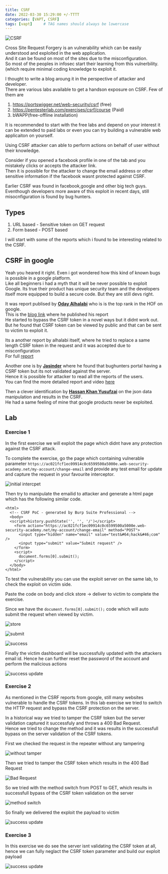 ```yaml
---
title: CSRF
date: 2022-03-30 15:29:00 +/-TTTT
categories: [VAPT, CSRF]
tags: [vapt]     # TAG names should always be lowercase
---
```


![CSRF](https://drive.google.com/thumbnail?id=1km7jI5ygm9O0cDe6grPd5O0VY18wAb6n&sz=w100)  

 
Cross Site Request Forgery is an vulnerability which can be easily understood and exploited in the web application.   
And it can be found on most of the sites due to the misconfiguration.  
So most of the peoples in infosec start their learning from this vulnerbility.(which require minimal coding knowledge to exploit it.  

I thought to write a blog aroung it in the perspective of attacker and developer.   
There are various labs available to get a handson exposure on CSRF. Few of them are  

1. https://portswigger.net/web-security/csrf (free)  
2. https://pentesterlab.com/exercises/csrf/course (Paid)  
3. bWAPP(free-offline installation)    


It is recommended to start with the free labs and depend on your interest it can be extended to paid labs or even you can try building a vulnerable web applicaiton on yourself.  

Using CSRF attacker can able to perform actions on behalf of user without their knowledge.    

Consider if you opened a facebook profile in one of the tab and you mistakely clicks or accepts the attacker link.  
Then it is possible for the attacker to change the email address or other sensitive information if the facebook wasnt protected against CSRF.    

Earlier CSRF was found in facebook,google and other big tech guys. Eventhough developers more aware of this exploit in recent days, still misocnfiguration is found by bug hunters.  

## Types    

1. URL based - Sensitive token on GET request    
2. Form based - POST based   

I will start with some of the reports which i found to be interesting related to the CSRF.    

## CSRF in google  
Yeah you heared it right. Even i got wondered how this kind of known bugs is possible in a google platform.  
Like all beginners i had a myth that it will be never possible to exploit Google. Its true their product has unique security team and the developers itself more equipped to build a secure code. But they are still devs right.  


It was report publised by [**Oday Alhalabi**](https://bughunters.google.com/profile/91a2e03b-0b0d-422c-9cd6-aa2a2ae24b57) who is is the top rank in the HOF on google.  
This is the [blog link](https://medium.com/@odayalhalbe1/my-first-bug-in-google-and-how-i-got-csrf-token-for-victim-account-rather-than-bypass-it-1337-bf01261feb47) where he published his report  
He started to bypass the CSRF token in a novel ways but it didnt work out.  
But he found that CSRF token can be viewed by public and that can be sent to victim to exploit it.    

Its a another report by alhalabi itself, where he tried to replace a same length CSRF token in the request and it was accepted due to misconfiguration  
For full [report](https://medium.com/@odayalhalbe1/how-i-earned-500-from-google-by-change-one-character-8350d2b618e50)   

Another one is by [**Jasinder**](https://bughunters.google.com/profile/e20a2905-0b14-4a5b-8a65-b7be9a245807) where he found that bughunters portal having a CSRF token but its not validated against the server.  
Hence it is possible for attacker to read all the reports of the users.   
You can find the more detailed report and video [here](https://jasminderpalsingh.info/csrf-bug-to-access-private-reports-to-google-vrp/)  

Then a clever identification by [**Hassan Khan Yusufzai**](https://bughunters.google.com/profile/9d8d26e4-5295-45b4-85f1-199c6488ca96) on the json data manipulation and results in the CSRF.  
He had a same feeling of mine that google products never be exploited.  

## Lab  

### Exercise 1
In the first exercise we will exploit the page which didnt have any protection against the CSRF attack.  

To complete the exercise, go the page which containing vulnerable parameter `https://ac021fcf1ec09914c0c6599500a5000e.web-security-academy.net/my-account/change-email` and provide any test email for update and capture the request in your favourite interceptor.  


![initial intercpet](https://drive.google.com/thumbnail?id=1kXsX7va1MIE5lcV3X9_8mtCT23AvsoQH&sz=w100)


Then try to manipulate the emailid to attacker and generate a html page which has the following similar code.  

 

```
<html>
  <!-- CSRF PoC - generated by Burp Suite Professional -->
  <body>
  <script>history.pushState('', '', '/')</script>
    <form action="https://ac021fcf1ec09914c0c6599500a5000e.web-security-academy.net/my-account/change-email" method="POST">
      <input type="hidden" name="email" value="test&#64;hack&#46;com" />
      <input type="submit" value="Submit request" />
    </form>
    <script>
      document.forms[0].submit();
    </script>
  </body>
</html>

```

To test the vulnerability you can use the exploit server on the same lab, to check the exploit on victim side.  

Paste the code on body and click store -> deliver to victim to complete the exercise.   

Since we have the `document.forms[0].submit();` code which will auto submit the request when viewed by victim.  


![store](https://drive.google.com/thumbnail?id=1I4U-xFV_VnsYy-VAcH8NB0zR9aUw6w8I&sz=w100)   

![submit](https://drive.google.com/thumbnail?id=1OVF-u_nzPz5zUaPDLUTqDNIN2RYSf9Oz&sz=w100)  


![success](https://drive.google.com/thumbnail?id=13ZU4vP8jJdLONzBxpH1Ace1NxyUcdYrL&sz=w100)  


Finally the victim dashboard will be successfully updated with the attackers email id. Hence he can further reset the password of the account and perform the malicious actions  

![success update](https://drive.google.com/thumbnail?id=1IxnnrZ3SgMSD07jOxpmlt-vv157vn-ep&sz=w100)

### Exercise 2  

As mentioned in the CSRF reports from google, still many websites vulnerable to handle the CSRF tokens. In this lab exercise we tried to switch the HTTP request and bypass the CSRF protection on the server.  

In a historical way we tried to tamper the CSRF token but the server validation captured it successfuly and throws a 400 Bad Request.  
Hence we tried to change the method and it was results in the successfull bypass on the server validation of the CSRF tokens.  


First we checked the request in the repeater without any tampering  

![without tamper](https://drive.google.com/thumbnail?id=1D8s4HiUVWYEVKdlNNkpLjRoL8f0gLpOc&sz=w100)  


Then we tried to tamper the CSRF token which results in the 400 Bad Request  

![Bad Request ](https://drive.google.com/thumbnail?id=1yhshDrbYrS9fUaYf6NjAezVuhKf7mOxC&sz=w100)  


So we tried with the method switch from POST to GET, which results in successfull bypass of the CSRF token validation on the server  

![method switch](https://drive.google.com/thumbnail?id=1ufXiv84b9qWbsC2PUGlMe_zINbHyUorQ&sz=w100)  

So finally we delivered the exploit the payload to victim   

![success update](hhttps://drive.google.com/thumbnail?id=1T6zNgCU3B1jJ_w2qv0bHxlydamiSaDn0&sz=w100)  



### Exercise 3  

In this exercise we do see the server isnt validating the CSRF token at all, hence we can fully neglact the CSRF token parameter and build our exploit payload  

![success update](https://drive.google.com/thumbnail?id=1niVmD7ZcXGKce6iCZwge9EtD78-3P2PD&sz=w100)


